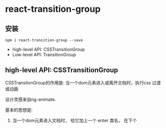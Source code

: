 # react-transition-group

## 安装

```shell
npm i react-transition-group --save
```

- high-level API: CSSTransitionGroup
- Low-level API: TransitionGroup


## high-level API: CSSTransitionGroup

CSSTransitonGroup的作用是: 当一个dom元素进入或离开文档时，执行css 过渡或动画

设计灵感来自ng-animate.


基本的思想是:

1. 当一个dom元素进入文档时， 给它加上一个 enter 类名， 在下个

